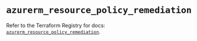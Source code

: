 # `azurerm_resource_policy_remediation`

Refer to the Terraform Registry for docs: [`azurerm_resource_policy_remediation`](https://registry.terraform.io/providers/hashicorp/azurerm/3.102.0/docs/resources/resource_policy_remediation).
